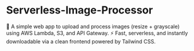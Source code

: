 # Serverless-Image-Processor
🎨 A simple web app to upload and process images (resize + grayscale) using AWS Lambda, S3, and API Gateway. ⚡ Fast, serverless, and instantly downloadable via a clean frontend powered by Tailwind CSS.
